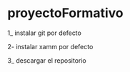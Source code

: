 # proyectoFormativo
1_ instalar git por defecto

2- instalar xamm por defecto

3_ descargar el repositorio
